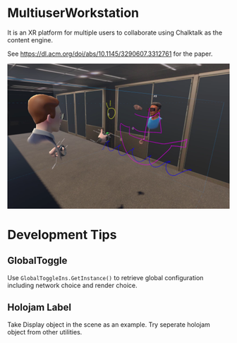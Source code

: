 # MultiuserWorkstation
It is an XR platform for multiple users to collaborate using Chalktalk as the content engine.

See https://dl.acm.org/doi/abs/10.1145/3290607.3312761 for the paper.

![image](Chalktalk_together.png)

# Development Tips
## GlobalToggle
Use `GlobalToggleIns.GetInstance()` to retrieve global configuration including network choice and render choice.
## Holojam Label
Take Display object in the scene as an example. Try seperate holojam object from other utilities.
